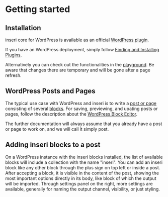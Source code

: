 # Getting started

## Installation

inseri core for WordPress is available as an official [WordPress plugin](https://wordpress.org/plugins/inseri-core/).

If you have an WordPress deployment, simply follow [Finding and Installing Plugins](https://wordpress.org/documentation/article/manage-plugins/#finding-and-installing-plugins-1).

Alternatively you can check out the functionalities in the [playground](https://inseri.swiss/playground/).
Be aware that changes there are temporary and will be gone after a page refresh.

## WordPress Posts and Pages

The typical use case with WordPress and inseri is to write a [post or page](https://wordpress.com/support/post-vs-page/) consisting of several [blocks](https://wordpress.org/support/article/blocks/).
For saving, previewing, and upating posts or pages, follow the description about the [WordPress Block Editor](https://wordpress.org/support/article/wordpress-editor/).

The further documentation will always assume that you already have a post or page to work on, and we will call it simply post.

## Adding inseri blocks to a post

On a WordPress instance with the inseri blocks installed, the list of available blocks will include a collection with the name "inseri".
You can add an inseri block like any other block through the plus sign on top left or inside a post.
After accepting a block, it is visible in the content of the post, showing the most important options directly in its body,
like block of which the output will be imported.
Through settings panel on the right, more settings are available, generally for naming the output channel, visibility, or just styling.
